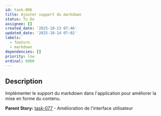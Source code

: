 ```yaml
---
id: task-006
title: Ajouter support du markdown
status: To Do
assignee: []
created_date: '2025-10-13 07:46'
updated_date: '2025-10-14 07:02'
labels:
  - feature
  - markdown
dependencies: []
priority: low
ordinal: 6000
---
```


## Description

<!-- SECTION:DESCRIPTION:BEGIN -->
Implémenter le support du markdown dans l'application pour améliorer la mise en forme du contenu.

**Parent Story:** [task-077](task-077) - Amélioration de l'interface utilisateur
<!-- SECTION:DESCRIPTION:END -->
